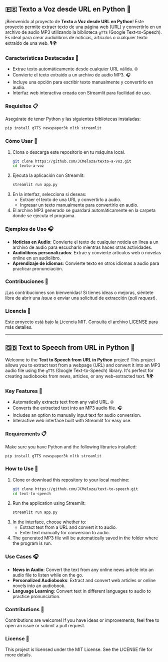 
## 🇪🇸 Texto a Voz desde URL en Python 📢

¡Bienvenido al proyecto de **Texto a Voz desde URL en Python**! Este proyecto permite extraer texto de una página web (URL) y convertirlo en un archivo de audio MP3 utilizando la biblioteca `gTTS` (Google Text-to-Speech). Es ideal para crear audiolibros de noticias, artículos o cualquier texto extraído de una web. 🎙️🌍

### Características Destacadas 🌟
- Extrae texto automáticamente desde cualquier URL válida. 🌐
- Convierte el texto extraído a un archivo de audio MP3. 🎧
- Incluye una opción para escribir texto manualmente y convertirlo en audio.
- Interfaz web interactiva creada con Streamlit para facilidad de uso.

### Requisitos 📋
Asegúrate de tener Python y las siguientes bibliotecas instaladas:
```bash
pip install gTTS newspaper3k nltk streamlit
```

### Cómo Usar 🚀
1. Clona o descarga este repositorio en tu máquina local.
   ```bash
   git clone https://github.com/JCMeloza/texto-a-voz.git
   cd texto-a-voz
   ```
2. Ejecuta la aplicación con Streamlit:
   ```bash
   streamlit run app.py
   ```
3. En la interfaz, selecciona si deseas:
   - Extraer el texto de una URL y convertirlo a audio.
   - Ingresar un texto manualmente para convertirlo en audio.
4. El archivo MP3 generado se guardará automáticamente en la carpeta donde se ejecuta el programa.

### Ejemplos de Uso 🎧
- **Noticias en Audio**: Convierte el texto de cualquier noticia en línea a un archivo de audio para escucharlo mientras haces otras actividades.
- **Audiolibros personalizados**: Extrae y convierte artículos web o novelas online en un audiolibro.
- **Aprendizaje de idiomas**: Convierte texto en otros idiomas a audio para practicar pronunciación.

### Contribuciones 🤝
¡Las contribuciones son bienvenidas! Si tienes ideas o mejoras, siéntete libre de abrir una _issue_ o enviar una solicitud de extracción (_pull request_).

### Licencia 📜
Este proyecto está bajo la Licencia MIT. Consulta el archivo LICENSE para más detalles.

---

## 🇬🇧 Text to Speech from URL in Python 📢

Welcome to the **Text to Speech from URL in Python** project! This project allows you to extract text from a webpage (URL) and convert it into an MP3 audio file using the `gTTS` (Google Text-to-Speech) library. It's perfect for creating audiobooks from news, articles, or any web-extracted text. 🎙️🌍

### Key Features 🌟
- Automatically extracts text from any valid URL. 🌐
- Converts the extracted text into an MP3 audio file. 🎧
- Includes an option to manually input text for audio conversion.
- Interactive web interface built with Streamlit for easy use.

### Requirements 📋
Make sure you have Python and the following libraries installed:
```bash
pip install gTTS newspaper3k nltk streamlit
```

### How to Use 🚀
1. Clone or download this repository to your local machine:
   ```bash
   git clone https://github.com/JCMeloza/text-to-speech.git
   cd text-to-speech
   ```
2. Run the application using Streamlit:
   ```bash
   streamlit run app.py
   ```
3. In the interface, choose whether to:
   - Extract text from a URL and convert it to audio.
   - Enter text manually for conversion to audio.
4. The generated MP3 file will be automatically saved in the folder where the program is run.

### Use Cases 🎧
- **News in Audio**: Convert the text from any online news article into an audio file to listen while on the go.
- **Personalized Audiobooks**: Extract and convert web articles or online novels into an audiobook.
- **Language Learning**: Convert text in different languages to audio to practice pronunciation.

### Contributions 🤝
Contributions are welcome! If you have ideas or improvements, feel free to open an issue or submit a pull request.

### License 📜
This project is licensed under the MIT License. See the LICENSE file for more details.
